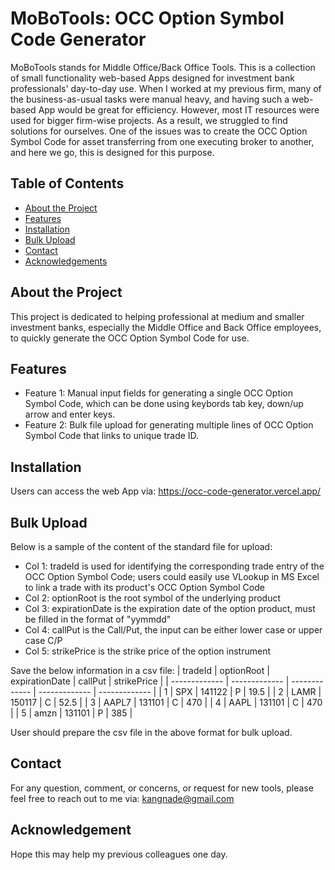 # MoBoTools: OCC Option Symbol Code Generator

MoBoTools stands for Middle Office/Back Office Tools. This is a collection of small functionality web-based Apps designed for investment bank professionals' day-to-day use.
When I worked at my previous firm, many of the business-as-usual tasks were manual heavy, and having such a web-based App would be great for efficiency.
However, most IT resources were used for bigger firm-wise projects. As a result, we struggled to find solutions for ourselves.
One of the issues was to create the OCC Option Symbol Code for asset transferring from one executing broker to another, and here we go, this is designed for this purpose.

## Table of Contents

- [About the Project](#about-the-project)
- [Features](#features)
- [Installation](#installation)
- [Bulk Upload](#bulkupload)
- [Contact](#contact)
- [Acknowledgements](#acknowledgements)

## About the Project

This project is dedicated to helping professional at medium and smaller investment banks, especially the Middle Office and Back Office employees, to quickly generate the OCC Option Symbol Code for use.

## Features

- Feature 1: Manual input fields for generating a single OCC Option Symbol Code, which can be done using keybords tab key, down/up arrow and enter keys.
- Feature 2: Bulk file upload for generating multiple lines of OCC Option Symbol Code that links to unique trade ID.

## Installation

Users can access the web App via: https://occ-code-generator.vercel.app/

## Bulk Upload

Below is a sample of the content of the standard file for upload:
- Col 1: tradeId is used for identifying the corresponding trade entry of the OCC Option Symbol Code; users could easily use VLookup in MS Excel to link a trade with its product's OCC Option Symbol Code
- Col 2: optionRoot is the root symbol of the underlying product
- Col 3: expirationDate is the expiration date of the option product, must be filled in the format of "yymmdd"
- Col 4: callPut is the Call/Put, the input can be either lower case or upper case C/P
- Col 5: strikePrice is the strike price of the option instrument

Save the below information in a csv file:
| tradeId  | optionRoot | expirationDate  | callPut | strikePrice |
| ------------- | ------------- | ------------- | ------------- | ------------- |
| 1  | SPX  | 141122  | P  | 19.5  |
| 2  | LAMR  | 150117  | C  | 52.5  |
| 3  | AAPL7  | 131101  | C  | 470  |
| 4  | AAPL  | 131101  | C  | 470  |
| 5  | amzn  | 131101  | P  | 385  |

User should prepare the csv file in the above format for bulk upload.

## Contact

For any question, comment, or concerns, or request for new tools, please feel free to reach out to me via: kangnade@gmail.com

## Acknowledgement

Hope this may help my previous colleagues one day.
